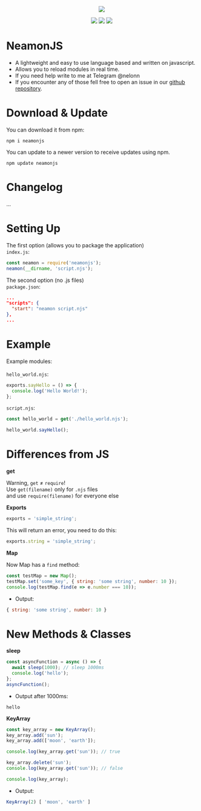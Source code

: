 <p align="center"><a href="https://nodei.co/npm/neamonjs/"><img src="https://nodei.co/npm/discord.js.png"></a></p>
<p align="center"><img src="https://img.shields.io/npm/v/neamonjs"> <img src="https://img.shields.io/github/repo-size/Nelonn/neamonjs"> <img src="https://img.shields.io/npm/l/neamonjs"></p>

# NeamonJS
- A lightweight and easy to use language based and written on javascript.
- Allows you to reload modules in real time.
- If you need help write to me at Telegram @nelonn
- If you encounter any of those fell free to open an issue in our <a href="https://github.com/Nelonn/neamonjs/issues">github repository</a>.

# Download & Update
You can download it from npm:
```cli
npm i neamonjs
```
You can update to a newer version to receive updates using npm.
```cli
npm update neamonjs
```

# Changelog
...

# Setting Up
The first option (allows you to package the application) <br />
`index.js`:
```js
const neamon = require('neamonjs');
neamon(__dirname, 'script.njs');
```

The second option (no .js files) <br />
`package.json`:
```json
...
"scripts": {
  "start": "neamon script.njs"
},
...
```

# Example
Example modules: <br /><br />
`hello_world.njs`:
```js
exports.sayHello = () => {
  console.log('Hello World!');
};
```
`script.njs`:
```js
const hello_world = get('./hello_world.njs');

hello_world.sayHello();
```

# Differences from JS
**get**

Warning, `get` ≠ `require`!<br />
Use `get(filename)` only for `.njs` files<br />
and use `require(filename)` for everyone else

**Exports**
```js
exports = 'simple_string';
```
This will return an error, you need to do this:
```js
exports.string = 'simple_string';
```
**Map**

Now Map has a `find` method:
```js
const testMap = new Map();
testMap.set('some_key', { string: 'some string', number: 10 });
console.log(testMap.find(e => e.number === 10));
```
- Output:
```js
{ string: 'some string', number: 10 }
```

# New Methods & Classes
**sleep**
```js
const asyncFunction = async () => {
  await sleep(1000); // sleep 1000ms
  console.log('hello');
};
asyncFunction();
```
- Output after 1000ms:
```
hello
```

**KeyArray**
```js
const key_array = new KeyArray();
key_array.add('sun');
key_array.add(['moon', 'earth']);

console.log(key_array.get('sun')); // true

key_array.delete('sun');
console.log(key_array.get('sun')); // false

console.log(key_array);
```
- Output:
```js
KeyArray(2) [ 'moon', 'earth' ]
```
